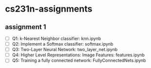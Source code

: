 # cs231n-assignments

## assignment 1

- [ ] Q1: k-Nearest Neighbor classifier: knn.ipynb
- [ ] Q2: Implement a Softmax classifier: softmax.ipynb
- [ ] Q3: Two-Layer Neural Network: two_layer_net.ipynb
- [ ] Q4: Higher Level Representations: Image Features: features.ipynb
- [ ] Q5: Training a fully connected network: FullyConnectedNets.ipynb
